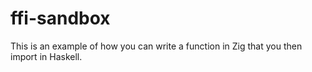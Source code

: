 # ffi-sandbox

This is an example of how you can write a function in Zig that you then import
in Haskell.
